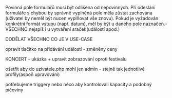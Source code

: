 Povinná pole formulářů musí být odlišena od nepovinných. Při odeslání formuláře s chybou by správně vyplněná pole měla zůstat zachována (uživatel by neměl být nucen vyplňovat vše znovu). Pokud je vyžadován konkrétní formát vstupu (např. datum), měl by být u daného pole naznačen.- VŠECHNO nejspíš i u vytváření sraček(událostí apod.)

DODĚLAT VŠECHNO CO JE V USE-CASE

opravit tlačítko na přidávání událostí - změněny ceny

KONCERT - ukázka + upravit zobrazování oproti festivalu

ošetřit aby do uzivatele.php mohl jen admin - stejně tak jednotlivé profily(aspoň upravování)

potřebujeme triggery nebo něco aby kontrolovali kapacity a podobný píčoviny
